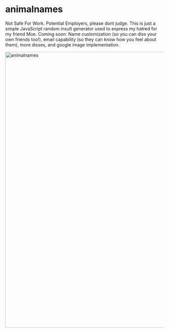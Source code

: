 # animalnames
Not Safe For Work. Potential Employers, please dont judge. This is just a simple JavaScript random insult generator used to express my hatred for my friend Moe. Coming soon: Name customization (so you can diss your own friends too!), email capability (so they can know how you feel about them), more disses, and google image implementation. 

<img width="873" alt="animalnames" src="https://user-images.githubusercontent.com/53053677/69119676-ed233d00-0a5c-11ea-8878-113b7ca502ea.png">
